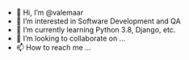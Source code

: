 - 👋 Hi, I’m @valemaar
- 👀 I’m interested in Software Development and QA
- 🌱 I’m currently learning Python 3.8, Django, etc.
- 💞️ I’m looking to collaborate on ...
- 📫 How to reach me ...

<!---
valemaar/valemaar is a ✨ special ✨ repository because its `README.md` (this file) appears on your GitHub profile.
You can click the Preview link to take a look at your changes.
--->
